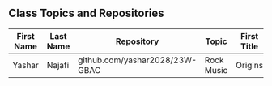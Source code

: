 ## Class Topics and Repositories


| First Name | Last Name | Repository | Topic | First Title | Target Group |
|---|---|---|---|---|---| 
 | Yashar | Najafi | github.com/yashar2028/23W-GBAC | Rock Music | Origins | All Groups |
